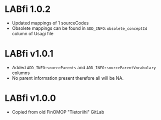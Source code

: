 # LABfi 1.0.2

- Updated mappings of 1 sourceCodes
- Obsolete mappings can be found in `ADD_INFO:obsolete_conceptId` column of Usagi file

# LABfi v1.0.1

- Added `ADD_INFO:sourceParents` and `ADD_INFO:sourceParentVocabulary` columns
- No parent information present therefore all will be NA.

# LABfi v1.0.0

- Copied from old FinOMOP "Tietoriihi" GitLab
